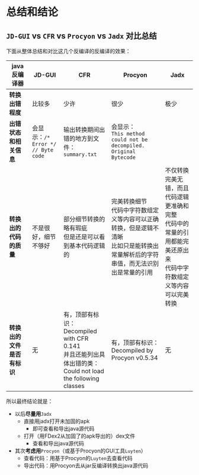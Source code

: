 # 总结和结论

## `JD-GUI` vs `CFR` vs `Procyon` vs `Jadx` 对比总结

下面从整体总结和对比这几个反编译的反编译的效果：

| **java反编译器** | JD-GUI | CFR | Procyon | Jadx |
| ---------- | ------- | --- | ------- | ---- |
| **转换出错程度** | 比较多 | 少许 | 很少 | 极少 |
| **出错状态和相关信息** | 会显示：`/* Error */ // Byte code` | 输出转换期间出错的地方到文件：`summary.txt` | 会显示：<br/>`This method could not be decompiled.`<br/>`Original Bytecode` | |
| **转换出的代码的质量** | 不是很好，细节不够好 | 部分细节转换的略有瑕疵<br/>但是还是可以看到基本代码逻辑的 | 完美转换细节<br/>代码中字符数组定义等内容可以正确转换，但是逻辑不清晰<br/>比如只是能转换出常量解析后的字符串值，而无法识别出是常量的引用 | 不仅转换完美无错，而且代码逻辑更准确和完整<br/>代码中的常量的引用都能完美还原出来<br/>代码中字符数组定义等内容可以完美转换 |
| **转换出的文件是否有标识** | 无 | 有，顶部有标识：<br/>Decompiled with CFR 0.141<br/>并且还能列出具体出错的类：<br/>Could not load the following classes<br/> | 有，顶部有标识：<br/>Decompiled by Procyon v0.5.34 | 无 |

所以最终结论就是：

* 以后**尽量用**`Jadx`
  * 直接用jadx打开未加固的apk
    * 即可查看和导出java源代码
  * 打开（用FDex2从加固了的apk导出的）dex文件
    * 查看和导出java源代码
* 其次**考虑用**`Procyon`（或基于Procyon的GUI工具`Luyten`）
  * 查看代码：用基于Procyon的`Luyten`去查看代码
  * 导出代码：用Procyon去从jar反编译转换出java源代码
